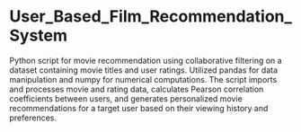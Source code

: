 # User_Based_Film_Recommendation_System
Python script for movie recommendation using collaborative filtering on a dataset containing movie titles and user ratings. Utilized pandas for data manipulation and numpy for numerical computations. The script imports and processes movie and rating data, calculates Pearson correlation coefficients between users, and generates personalized movie recommendations for a target user based on their viewing history and preferences.
